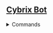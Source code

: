 ## **[Cybrix Bot](https://cybrix-535353533595995285935.nathanieeeeeeeeel.repl.co/)** ##

<details>
  <summary>Commands</summary>
  hello world
</details>
